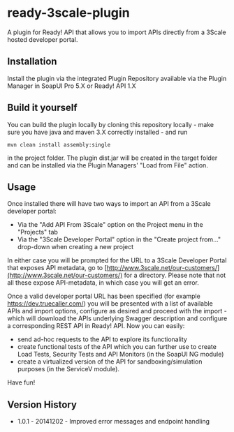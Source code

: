 ready-3scale-plugin
===================

A plugin for Ready! API that allows you to import APIs directly from a 3Scale hosted developer portal. 

Installation
------------

Install the plugin via the integrated Plugin Repository available via the Plugin Manager in SoapUI Pro 5.X or Ready! API 1.X


Build it yourself
-----------------

You can build the plugin locally by cloning this repository locally - make sure you have java and maven 3.X correctly 
installed - and run 

```mvn clean install assembly:single```

in the project folder. The plugin dist.jar will be created in the target folder and can be installed via the 
Plugin Managers' "Load from File" action. 

Usage
-----

Once installed there will have two ways to import an API from a 3Scale developer portal:

* Via the "Add API From 3Scale" option on the Project menu in the "Projects" tab
* Via the "3Scale Developer Portal" option in the "Create project from..." drop-down when creating a new project

In either case you will be prompted for the URL to a 3Scale Developer Portal that exposes API metadata, go to 
[http://www.3scale.net/our-customers/](http://www.3scale.net/our-customers/) for a directory. Please note that not
all these expose API-metadata, in which case you will get an error.

Once a valid developer portal URL has been specified (for example https://dev.truecaller.com/) you will be presented
with a list of available APIs and import options, configure as desired and proceed with the import - which will download
the APIs underlying Swagger description and configure a corresponding REST API in Ready! API. Now you can easily:

* send ad-hoc requests to the API to explore its functionality
* create functional tests of the API which you can further use to create Load Tests, Security Tests and API Monitors 
(in the SoapUI NG module)
* create a virtualized version of the API for sandboxing/simulation purposes (in the ServiceV module).

Have fun!

Version History
---------------

*  1.0.1 - 20141202 - Improved error messages and endpoint handling


